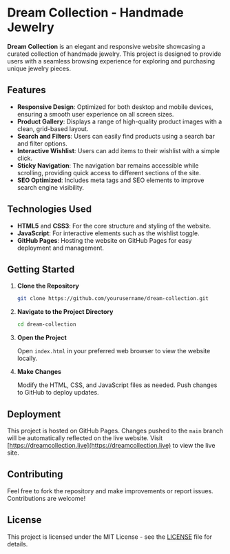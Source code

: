 # Dream Collection - Handmade Jewelry

**Dream Collection** is an elegant and responsive website showcasing a curated collection of handmade jewelry. This project is designed to provide users with a seamless browsing experience for exploring and purchasing unique jewelry pieces.

## Features

- **Responsive Design**: Optimized for both desktop and mobile devices, ensuring a smooth user experience on all screen sizes.
- **Product Gallery**: Displays a range of high-quality product images with a clean, grid-based layout.
- **Search and Filters**: Users can easily find products using a search bar and filter options.
- **Interactive Wishlist**: Users can add items to their wishlist with a simple click.
- **Sticky Navigation**: The navigation bar remains accessible while scrolling, providing quick access to different sections of the site.
- **SEO Optimized**: Includes meta tags and SEO elements to improve search engine visibility.

## Technologies Used

- **HTML5** and **CSS3**: For the core structure and styling of the website.
- **JavaScript**: For interactive elements such as the wishlist toggle.
- **GitHub Pages**: Hosting the website on GitHub Pages for easy deployment and management.

## Getting Started

1. **Clone the Repository**

   ```bash
   git clone https://github.com/yourusername/dream-collection.git
   ```

2. **Navigate to the Project Directory**

   ```bash
   cd dream-collection
   ```

3. **Open the Project**

   Open `index.html` in your preferred web browser to view the website locally.

4. **Make Changes**

   Modify the HTML, CSS, and JavaScript files as needed. Push changes to GitHub to deploy updates.

## Deployment

This project is hosted on GitHub Pages. Changes pushed to the `main` branch will be automatically reflected on the live website. Visit [https://dreamcollection.live](https://dreamcollection.live) to view the live site.

## Contributing

Feel free to fork the repository and make improvements or report issues. Contributions are welcome!

## License

This project is licensed under the MIT License - see the [LICENSE](LICENSE) file for details.
